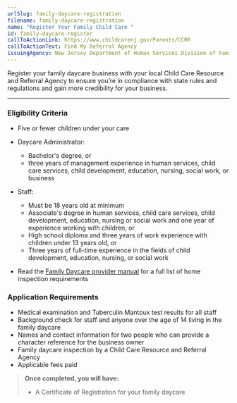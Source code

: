 ```yaml
---
urlSlug: family-daycare-registration
filename: family-daycare-registration
name: "Register Your Family Child Care "
id: family-daycare-register
callToActionLink: https://www.childcarenj.gov/Parents/CCRR
callToActionText: Find My Referral Agency
issuingAgency: New Jersey Department of Human Services Division of Family Development
---
```

Register your family daycare business with your local Child Care Resource and Referral Agency to ensure you’re in compliance with state rules and regulations and gain more credibility for your business. 

- - -

### Eligibility Criteria

* Five or fewer children under your care 
* Daycare Administrator:  

  * Bachelor's degree, or 
  * three years of management experience in human services, child care services, child development, education, nursing, social work, or business
* Staff:

  * Must be 18 years old at minimum  
  * Associate's degree in human services, child care services, child development, education, nursing or social work and one year of experience working with children, or 
  * High school diploma and three years of work experience with children under 13 years old, or 
  * Three years of full-time experience in the fields of child development, education, nursing, or social work 
* Read the [Family Daycare provider manual](https://www.nj.gov/dcf/providers/licensing/laws/FCCmanual.pdf) for a full list of home inspection requirements

### Application Requirements

* Medical examination and Tuberculin Mantoux test results for all staff
* Background check for staff and anyone over the age of 14 living in the family daycare 
* Names and contact information for two people who can provide a character reference for the business owner
* Family daycare inspection by a Child Care Resource and Referral Agency
* Applicable fees paid

> **Once completed, you will have:**
>
> * A Certificate of Registration for your family daycare